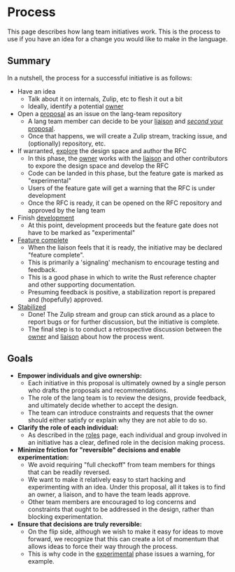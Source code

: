 # Process

This page describes how lang team initiatives work. This is the process to use if you have an idea for a change you would like to make in the language.

## Summary

In a nutshell, the process for a successful initiative is as follows:

- Have an idea
  - Talk about it on internals, Zulip, etc to flesh it out a bit
  - Ideally, identify a potential [owner]
- Open a [proposal] as an issue on the lang-team repository
  - A lang team member can decide to be your [liaison] and [_second_ your proposal][2nd].
  - Once that happens, we will create a Zulip stream, tracking issue, and (optionally) repository, etc.
- If warranted, [explore][experimental] the design space and author the RFC
  - In this phase, the [owner] works with the [liaison] and other contributors to expore the design space and develop the RFC
  - Code can be landed in this phase, but the feature gate is marked as "experimental"
  - Users of the feature gate will get a warning that the RFC is under development
  - Once the RFC is ready, it can be opened on the RFC repository and approved by the lang team
- Finish [development]
  - At this point, development proceeds but the feature gate does not have to be marked as "experimental"
- [Feature complete]
  - When the liaison feels that it is ready, the initiative may be declared "feature complete".
  - This is primarily a 'signaling' mechanism to encourage testing and feedback.
  - This is a good phase in which to write the Rust reference chapter and other supporting documentation.
  - Presuming feedback is positive, a stabilization report is prepared and (hopefully) approved.
- [Stabilized]
  - Done! The Zulip stream and group can stick around as a place to report bugs or for further discussion, but the initiative is complete.
  - The final step is to conduct a retrospective discussion between the [owner] and [liaison] about how the process went.

[proposal]: ./process/stages/proposal.md
[owner]: ./process/roles/owner.md
[liaison]: ./process/roles/liaison.md
[proposal]: ./process/stages/proposal.md
[2nd]: ./process/stages/proposal.html#exit-seconding-a-proposal
[experimental]: ./process/stages/experimental.md
[development]: ./process/stages/development.md
[feature complete]: ./process/stages/feature_complete.md
[stabilized]: ./process/stages/stabilized.md

## Goals

- **Empower individuals and give ownership:**
  - Each initiative in this proposal is ultimately owned by a single person who drafts the proposals and recommendations.
  - The role of the lang team is to review the designs, provide feedback, and ultimately decide whether to accept the design.
  - The team can introduce constraints and requests that the owner should either satisfy or explain why they are not able to do so.
- **Clarify the role of each individual:**
  - As described in the [roles] page, each individual and group involved in an initiative has a clear, defined role in the decision making process.
- **Minimize friction for "reversible" decisions and enable experimentation:**
  - We avoid requiring "full checkoff" from team members for things that can be readily reversed.
  - We want to make it relatively easy to start hacking and experimenting with an idea. Under this proposal, all it takes is to find an owner, a liaison, and to have the team leads approve.
  - Other team members are encouraged to log concerns and constraints that ought to be addressed in the design, rather than blocking experimentation.
- **Ensure that decisions are truly reversible:**
  - On the flip side, although we wish to make it easy for ideas to move forward, we recognize that this can create a lot of momentum that allows ideas to force their way through the process.
  - This is why code in the [experimental] phase issues a warning, for example.

[roles]: ./process/roles.md
